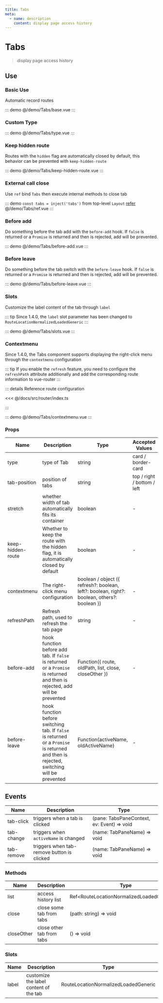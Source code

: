 ```yaml
---
title: Tabs
meta:
  - name: description
    content: display page access history
---
```


# Tabs

> display page access history

## Use

### Basic Use

Automatic record routes

::: demo
@/demo/Tabs/base.vue
:::

### Custom Type

::: demo
@/demo/Tabs/type.vue
:::

### Keep hidden route

Routes with the `hidden` flag are automatically closed by default, this behavior can be prevented with `keep-hidden-route`

::: demo
@/demo/Tabs/keep-hidden-route.vue
:::

### External call close

Use `ref` bind `Tabs` then execute internal methods to close tab

::: demo `const tabs = inject('tabs')` from top-level `Layout` [refer](https://github.com/tolking/element-pro-components/blob/master/docs/src/layout/Layout.vue)
@/demo/Tabs/ref.vue
:::

### Before add

Do something before the tab add with the `before-add` hook. If `false` is returned or a `Promise` is returned and then is rejected, add will be prevented.

::: demo
@/demo/Tabs/before-add.vue
:::

### Before leave

Do something before the tab switch with the `before-leave` hook. If `false` is returned or a `Promise` is returned and then is rejected, add will be prevented.

::: demo
@/demo/Tabs/before-leave.vue
:::

### Slots

Customize the label content of the tab through `label`

::: tip
Since 1.4.0, the `label` slot parameter has been changed to `RouteLocationNormalizedLoadedGeneric`
:::

::: demo
@/demo/Tabs/slots.vue
:::

### Contextmenu

Since 1.4.0, the Tabs component supports displaying the right-click menu through the `contextmenu` configuration

::: tip
If you enable the `refresh` feature, you need to configure the `refreshPath` attribute additionally and add the corresponding route information to vue-router
:::

::: details Reference route configuration

<<< @/docs/src/router/index.ts

:::

::: demo
@/demo/Tabs/contextmenu.vue
:::

### Props

| Name              | Description                                                                                                                             | Type                                                                                        | Accepted Values             | Default |
| ----------------- | --------------------------------------------------------------------------------------------------------------------------------------- | ------------------------------------------------------------------------------------------- | --------------------------- | ------- |
| type              | type of Tab                                                                                                                             | string                                                                                      | card / border-card          | -       |
| tab-position      | position of tabs                                                                                                                        | string                                                                                      | top / right / bottom / left | top     |
| stretch           | whether width of tab automatically fits its container                                                                                   | boolean                                                                                     | -                           | false   |
| keep-hidden-route | Whether to keep the route with the hidden flag, it is automatically closed by default                                                   | boolean                                                                                     | -                           | false   |
| contextmenu       | The right-click menu configuration                                                                                                      | boolean / object ({ refresh?: boolean, left?: boolean, right?: boolean, others?: boolean }) | -                           | false   |
| refreshPath       | Refresh path, used to refresh the tab page                                                                                              | string                                                                                      | -                           | -       |
| before-add        | hook function before add tab. If `false` is returned or a `Promise` is returned and then is rejected, add will be prevented             | Function({ route, oldPath, list, close, closeOther })                                       | -                           | -       |
| before-leave      | hook function before switching tab. If `false` is returned or a `Promise` is returned and then is rejected, switching will be prevented | Function(activeName, oldActiveName)                                                         | -                           | -       |

## Events

| Name       | Description                                | Type                                       |
| ---------- | ------------------------------------------ | ------------------------------------------ |
| tab-click  | triggers when a tab is clicked             | (pane: TabsPaneContext, ev: Event) => void |
| tab-change | triggers when `activeName` is changed      | (name: TabPaneName) => void                |
| tab-remove | triggers when tab-remove button is clicked | (name: TabPaneName) => void                |

### Methods

| Name       | Description               | Type                                        |
| ---------- | ------------------------- | ------------------------------------------- |
| list       | access history list       | Ref<RouteLocationNormalizedLoadedGeneric[]> |
| close      | close some tab from tabs  | (path: string) => void                      |
| closeOther | close other tab from tabs | () => void                                  |

### Slots

| Name  | Description                            | Type                                 |
| ----- | -------------------------------------- | ------------------------------------ |
| label | customize the label content of the tab | RouteLocationNormalizedLoadedGeneric |
